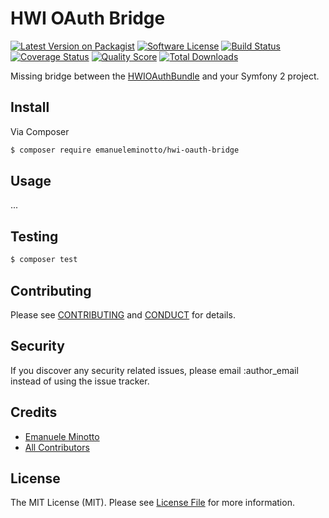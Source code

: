 # HWI OAuth Bridge

[![Latest Version on Packagist][ico-version]][link-packagist]
[![Software License][ico-license]](LICENSE.md)
[![Build Status][ico-travis]][link-travis]
[![Coverage Status][ico-scrutinizer]][link-scrutinizer]
[![Quality Score][ico-code-quality]][link-code-quality]
[![Total Downloads][ico-downloads]][link-downloads]

Missing bridge between the [HWIOAuthBundle](https://github.com/hwi/HWIOAuthBundle) and your Symfony 2 project.

## Install

Via Composer

``` bash
$ composer require emanueleminotto/hwi-oauth-bridge
```

## Usage

...

## Testing

``` bash
$ composer test
```

## Contributing

Please see [CONTRIBUTING](CONTRIBUTING.md) and [CONDUCT](CONDUCT.md) for details.

## Security

If you discover any security related issues, please email :author_email instead of using the issue tracker.

## Credits

- [Emanuele Minotto][link-author]
- [All Contributors][link-contributors]

## License

The MIT License (MIT). Please see [License File](LICENSE.md) for more information.

[ico-version]: https://img.shields.io/packagist/v/emanueleminotto/hwi-oauth-bridge.svg?style=flat-square
[ico-license]: https://img.shields.io/badge/license-MIT-brightgreen.svg?style=flat-square
[ico-travis]: https://img.shields.io/travis/EmanueleMinotto/hwi-oauth-bridge/master.svg?style=flat-square
[ico-scrutinizer]: https://img.shields.io/scrutinizer/coverage/g/emanueleminotto/hwi-oauth-bridge.svg?style=flat-square
[ico-code-quality]: https://img.shields.io/scrutinizer/g/emanueleminotto/hwi-oauth-bridge.svg?style=flat-square
[ico-downloads]: https://img.shields.io/packagist/dt/emanueleminotto/hwi-oauth-bridge.svg?style=flat-square

[link-packagist]: https://packagist.org/packages/emanueleminotto/hwi-oauth-bridge
[link-travis]: https://travis-ci.org/EmanueleMinotto/hwi-oauth-bridge
[link-scrutinizer]: https://scrutinizer-ci.com/g/emanueleminotto/hwi-oauth-bridge/code-structure
[link-code-quality]: https://scrutinizer-ci.com/g/emanueleminotto/hwi-oauth-bridge
[link-downloads]: https://packagist.org/packages/emanueleminotto/hwi-oauth-bridge
[link-author]: https://github.com/EmanueleMinotto
[link-contributors]: ../../contributors
